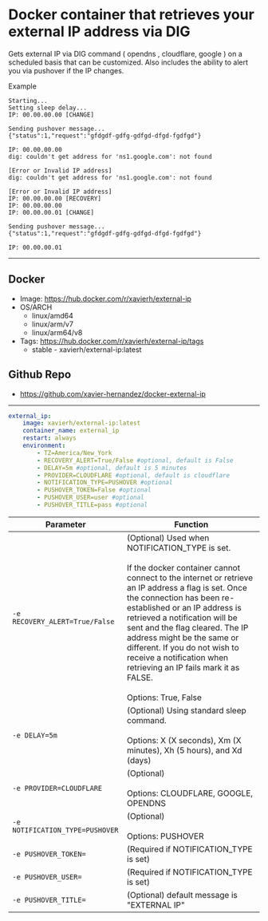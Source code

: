 # Docker container that retrieves your external IP address via DIG
Gets external IP via DIG command ( opendns , cloudflare, google ) on a scheduled basis that can be customized. Also includes the ability to alert you via pushover if the IP changes.

Example 
```
Starting...
Setting sleep delay...
IP: 00.00.00.00 [CHANGE]

Sending pushover message...
{"status":1,"request":"gfdgdf-gdfg-gdfgd-dfgd-fgdfgd"}

IP: 00.00.00.00
dig: couldn't get address for 'ns1.google.com': not found

[Error or Invalid IP address]
dig: couldn't get address for 'ns1.google.com': not found

[Error or Invalid IP address]
IP: 00.00.00.00 [RECOVERY]
IP: 00.00.00.00
IP: 00.00.00.01 [CHANGE]

Sending pushover message...
{"status":1,"request":"gfdgdf-gdfg-gdfgd-dfgd-fgdfgd"}

IP: 00.00.00.01
```
---

## **Docker**
- Image: https://hub.docker.com/r/xavierh/external-ip
- OS/ARCH
  - linux/amd64
  - linux/arm/v7
  - linux/arm64/v8
- Tags: https://hub.docker.com/r/xavierh/external-ip/tags
  - stable - xavierh/external-ip:latest

## **Github Repo**   
- https://github.com/xavier-hernandez/docker-external-ip

---


```yml
external_ip:
    image: xavierh/external-ip:latest
    container_name: external_ip
    restart: always
    environment:
        - TZ=America/New_York
        - RECOVERY_ALERT=True/False #optional, default is False
        - DELAY=5m #optional, default is 5 minutes
        - PROVIDER=CLOUDFLARE #optional, default is cloudflare
        - NOTIFICATION_TYPE=PUSHOVER #optional
        - PUSHOVER_TOKEN=False #optional
        - PUSHOVER_USER=user #optional
        - PUSHOVER_TITLE=pass #optional
```


| Parameter | Function |
|-----------|----------|
| `-e RECOVERY_ALERT=True/False`         |   (Optional) Used when NOTIFICATION_TYPE is set.<br><br> If the docker container cannot connect to the internet or retrieve an IP address a flag is set. Once the connection has been re-established or an IP address is retrieved a notification will be sent and the flag cleared. The IP address might be the same or different. If you do not wish to receive a notification when retrieving an IP fails mark it as FALSE. <br><br> Options: True, False    |
| `-e DELAY=5m`         |   (Optional) Using standard sleep command. <br><br> Options: X (X seconds), Xm (X minutes), Xh (5 hours), and Xd (days)     |
| `-e PROVIDER=CLOUDFLARE`         |   (Optional)<br><br>Options: CLOUDFLARE, GOOGLE, OPENDNS     |
| `-e NOTIFICATION_TYPE=PUSHOVER`         |   (Optional)<br><br>Options: PUSHOVER   |
| `-e PUSHOVER_TOKEN=`         |   (Required if NOTIFICATION_TYPE is set)   |
| `-e PUSHOVER_USER=`         |   (Required if NOTIFICATION_TYPE is set)    |
| `-e PUSHOVER_TITLE=`         |   (Optional) default message is "EXTERNAL IP"   |
